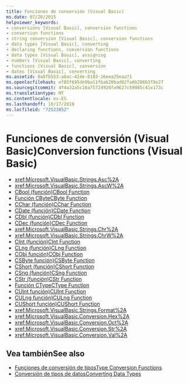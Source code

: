 ```yaml
---
title: Funciones de conversión (Visual Basic)
ms.date: 07/20/2015
helpviewer_keywords:
- conversions [Visual Basic], conversion functions
- conversion functions
- string conversion [Visual Basic], conversion functions
- data types [Visual Basic], converting
- declaring functions, conversion functions
- data types [Visual Basic], assigning
- numbers [Visual Basic], converting
- functions [Visual Basic], conversion
- dates [Visual Basic], converting
ms.assetid: 8a8fb553-a8ac-424e-8103-26eea25eaa71
ms.openlocfilehash: ef85f695de9ba11fbab20bad82fa6b28663f9e27
ms.sourcegitcommit: 4f4a32a5c16a75724920fa9627c59985c41e173c
ms.translationtype: MT
ms.contentlocale: es-ES
ms.lasthandoff: 10/17/2019
ms.locfileid: "72523852"
---
```

# <a name="conversion-functions-visual-basic"></a><span data-ttu-id="1206a-102">Funciones de conversión (Visual Basic)</span><span class="sxs-lookup"><span data-stu-id="1206a-102">Conversion functions (Visual Basic)</span></span>

- <xref:Microsoft.VisualBasic.Strings.Asc%2A>
- <xref:Microsoft.VisualBasic.Strings.AscW%2A>
- [<span data-ttu-id="1206a-103">CBool (función)</span><span class="sxs-lookup"><span data-stu-id="1206a-103">CBool Function</span></span>](../../../visual-basic/language-reference/functions/type-conversion-functions.md)
- [<span data-ttu-id="1206a-104">Función CByte</span><span class="sxs-lookup"><span data-stu-id="1206a-104">CByte Function</span></span>](../../../visual-basic/language-reference/functions/type-conversion-functions.md)
- [<span data-ttu-id="1206a-105">CChar (función)</span><span class="sxs-lookup"><span data-stu-id="1206a-105">CChar Function</span></span>](../../../visual-basic/language-reference/functions/type-conversion-functions.md)
- [<span data-ttu-id="1206a-106">CDate (función)</span><span class="sxs-lookup"><span data-stu-id="1206a-106">CDate Function</span></span>](../../../visual-basic/language-reference/functions/type-conversion-functions.md)
- [<span data-ttu-id="1206a-107">CDbl (función)</span><span class="sxs-lookup"><span data-stu-id="1206a-107">CDbl Function</span></span>](../../../visual-basic/language-reference/functions/type-conversion-functions.md)
- [<span data-ttu-id="1206a-108">CDec (función)</span><span class="sxs-lookup"><span data-stu-id="1206a-108">CDec Function</span></span>](../../../visual-basic/language-reference/functions/type-conversion-functions.md)
- <xref:Microsoft.VisualBasic.Strings.Chr%2A>
- <xref:Microsoft.VisualBasic.Strings.ChrW%2A>
- [<span data-ttu-id="1206a-109">CInt (función)</span><span class="sxs-lookup"><span data-stu-id="1206a-109">CInt Function</span></span>](../../../visual-basic/language-reference/functions/type-conversion-functions.md)
- [<span data-ttu-id="1206a-110">CLng (función)</span><span class="sxs-lookup"><span data-stu-id="1206a-110">CLng Function</span></span>](../../../visual-basic/language-reference/functions/type-conversion-functions.md)
- [<span data-ttu-id="1206a-111">CObj función)</span><span class="sxs-lookup"><span data-stu-id="1206a-111">CObj Function</span></span>](../../../visual-basic/language-reference/functions/type-conversion-functions.md)
- [<span data-ttu-id="1206a-112">CSByte función)</span><span class="sxs-lookup"><span data-stu-id="1206a-112">CSByte Function</span></span>](../../../visual-basic/language-reference/functions/type-conversion-functions.md)
- [<span data-ttu-id="1206a-113">CShort (función)</span><span class="sxs-lookup"><span data-stu-id="1206a-113">CShort Function</span></span>](../../../visual-basic/language-reference/functions/type-conversion-functions.md)
- [<span data-ttu-id="1206a-114">CSng (función)</span><span class="sxs-lookup"><span data-stu-id="1206a-114">CSng Function</span></span>](../../../visual-basic/language-reference/functions/type-conversion-functions.md)
- [<span data-ttu-id="1206a-115">CStr (función)</span><span class="sxs-lookup"><span data-stu-id="1206a-115">CStr Function</span></span>](../../../visual-basic/language-reference/functions/type-conversion-functions.md)
- [<span data-ttu-id="1206a-116">Función CType</span><span class="sxs-lookup"><span data-stu-id="1206a-116">CType Function</span></span>](../../../visual-basic/language-reference/functions/ctype-function.md)
- [<span data-ttu-id="1206a-117">CUInt función)</span><span class="sxs-lookup"><span data-stu-id="1206a-117">CUInt Function</span></span>](../../../visual-basic/language-reference/functions/type-conversion-functions.md)
- [<span data-ttu-id="1206a-118">CULng función)</span><span class="sxs-lookup"><span data-stu-id="1206a-118">CULng Function</span></span>](../../../visual-basic/language-reference/functions/type-conversion-functions.md)
- [<span data-ttu-id="1206a-119">CUShort función)</span><span class="sxs-lookup"><span data-stu-id="1206a-119">CUShort Function</span></span>](../../../visual-basic/language-reference/functions/type-conversion-functions.md)
- <xref:Microsoft.VisualBasic.Strings.Format%2A>
- <xref:Microsoft.VisualBasic.Conversion.Hex%2A>
- <xref:Microsoft.VisualBasic.Conversion.Oct%2A>
- <xref:Microsoft.VisualBasic.Conversion.Str%2A>
- <xref:Microsoft.VisualBasic.Conversion.Val%2A>

## <a name="see-also"></a><span data-ttu-id="1206a-120">Vea también</span><span class="sxs-lookup"><span data-stu-id="1206a-120">See also</span></span>

- [<span data-ttu-id="1206a-121">Funciones de conversión de tipos</span><span class="sxs-lookup"><span data-stu-id="1206a-121">Type Conversion Functions</span></span>](../../../visual-basic/language-reference/functions/type-conversion-functions.md)
- [<span data-ttu-id="1206a-122">Conversión de tipos de datos</span><span class="sxs-lookup"><span data-stu-id="1206a-122">Converting Data Types</span></span>](../../../visual-basic/programming-guide/concepts/linq/converting-data-types.md)
